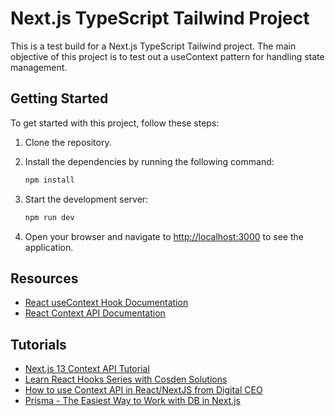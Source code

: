 # Next.js TypeScript Tailwind Project

This is a test build for a Next.js TypeScript Tailwind project. The main objective of this project is to test out a useContext pattern for handling state management.

## Getting Started

To get started with this project, follow these steps:

1. Clone the repository.
2. Install the dependencies by running the following command:

   ```bash
   npm install
   ```

3. Start the development server:

   ```bash
   npm run dev
   ```

4. Open your browser and navigate to [http://localhost:3000](http://localhost:3000) to see the application.

## Resources

- [React useContext Hook Documentation](https://reactjs.org/docs/hooks-reference.html#usecontext)
- [React Context API Documentation](https://reactjs.org/docs/context.html)

## Tutorials

- [Next.js 13 Context API Tutorial](https://www.youtube.com/watch?v=woaUOS8fqBw)
- [Learn React Hooks Series with Cosden Solutions](https://www.youtube.com/watch?v=HYKDUF8X3qI)
- [How to use Context API in React/NextJS from Digital CEO](https://www.youtube.com/watch?v=YLI6VGV6QDE)
- [Prisma - The Easiest Way to Work with DB in Next.js](https://www.youtube.com/watch?v=FMnlyi60avU)
